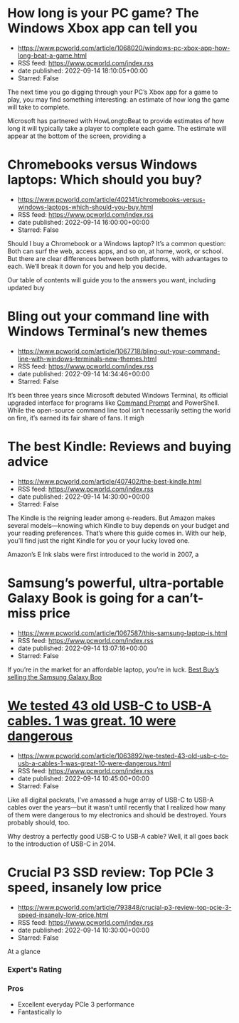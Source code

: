 # How long is your PC game? The Windows Xbox app can tell you
 - https://www.pcworld.com/article/1068020/windows-pc-xbox-app-how-long-beat-a-game.html
 - RSS feed: https://www.pcworld.com/index.rss
 - date published: 2022-09-14 18:10:05+00:00
 - Starred: False

<div id="link_wrapped_content">
<section class="wp-block-bigbite-multi-title"><div class="container"></div></section><p>The next time you go digging through your PC&rsquo;s Xbox app for a game to play, you may find something interesting: an estimate of how long the game will take to complete.</p>



<p>Microsoft has partnered with HowLongtoBeat to provide estimates of how long it will typically take a player to complete each game. The estimate will appear at the bottom of the screen, providing a

# Chromebooks versus Windows laptops: Which should you buy?
 - https://www.pcworld.com/article/402141/chromebooks-versus-windows-laptops-which-should-you-buy.html
 - RSS feed: https://www.pcworld.com/index.rss
 - date published: 2022-09-14 16:00:00+00:00
 - Starred: False

<div id="link_wrapped_content">
<section class="wp-block-bigbite-multi-title"><div class="container"></div></section><p>Should I buy a Chromebook or a Windows laptop? It&rsquo;s a common question: Both can surf the web, access apps, and so on, at home, work, or school. But there are clear differences between both platforms, with advantages to each. We&rsquo;ll break it down for you and help you decide. </p>



<p>Our table of contents will guide you to the answers you want, including updated buy

# Bling out your command line with Windows Terminal’s new themes
 - https://www.pcworld.com/article/1067718/bling-out-your-command-line-with-windows-terminals-new-themes.html
 - RSS feed: https://www.pcworld.com/index.rss
 - date published: 2022-09-14 14:34:46+00:00
 - Starred: False

<div id="link_wrapped_content">
<section class="wp-block-bigbite-multi-title"><div class="container"></div></section><p>It&rsquo;s been three years since Microsoft debuted Windows Terminal, its official upgraded interface for programs like <a href="https://www.pcworld.com/article/395081/open-command-prompt-in-windows.html">Command Prompt</a> and PowerShell. While the open-source command line tool isn&rsquo;t necessarily setting the world on fire, it&rsquo;s earned its fair share of fans. It migh

# The best Kindle: Reviews and buying advice
 - https://www.pcworld.com/article/407402/the-best-kindle.html
 - RSS feed: https://www.pcworld.com/index.rss
 - date published: 2022-09-14 14:30:00+00:00
 - Starred: False

<div id="link_wrapped_content">
<section class="wp-block-bigbite-multi-title"><div class="container"></div></section><p>The Kindle is the reigning leader among e-readers. But Amazon makes several models&mdash;knowing which Kindle to buy depends on your budget and your reading preferences. That&rsquo;s where this guide comes in. With our help, you&rsquo;ll find just the right Kindle for you or your lucky loved one.</p>



<p>Amazon&rsquo;s E Ink slabs were first introduced to the world in 2007, a

# Samsung’s powerful, ultra-portable Galaxy Book is going for a can’t-miss price
 - https://www.pcworld.com/article/1067587/this-samsung-laptop-is.html
 - RSS feed: https://www.pcworld.com/index.rss
 - date published: 2022-09-14 13:07:16+00:00
 - Starred: False

<div id="link_wrapped_content">
<section class="wp-block-bigbite-multi-title"><div class="container"></div></section><p>If you&rsquo;re in the market for an affordable laptop, you&rsquo;re in luck. <a href="https://bestbuy.7tiv.net/c/321564/614286/10014?u=https://www.bestbuy.com/site/samsung-galaxy-book-15-6-led-touch-screen-intel-core-i7-1165g7-16gb-memory-512gb-ssd-mystic-silver/6480610.p?skuId=6480610&amp;subid1=2-1-1067587-1-0-0" rel="nofollow">Best Buy&rsquo;s selling the Samsung Galaxy Boo

# We tested 43 old USB-C to USB-A cables. 1 was great. 10 were dangerous
 - https://www.pcworld.com/article/1063892/we-tested-43-old-usb-c-to-usb-a-cables-1-was-great-10-were-dangerous.html
 - RSS feed: https://www.pcworld.com/index.rss
 - date published: 2022-09-14 10:45:00+00:00
 - Starred: False

<div id="link_wrapped_content">
<section class="wp-block-bigbite-multi-title"><div class="container"></div></section><p>Like all digital packrats, I&rsquo;ve amassed a huge array of USB-C to USB-A cables over the years&mdash;but it wasn&rsquo;t until recently that I realized how many of them were dangerous to my electronics and should be destroyed. Yours probably should, too.</p>



<p>Why destroy a perfectly good USB-C to USB-A cable? Well, it all goes back to the introduction of USB-C in 2014.

# Crucial P3 SSD review: Top PCIe 3 speed, insanely low price
 - https://www.pcworld.com/article/793848/crucial-p3-review-top-pcie-3-speed-insanely-low-price.html
 - RSS feed: https://www.pcworld.com/index.rss
 - date published: 2022-09-14 10:30:00+00:00
 - Starred: False

<div id="link_wrapped_content">
<section class="wp-block-bigbite-multi-title"><div class="container"></div></section><div class="review" id="review-body"><span class="review-title">At a glance</span><h3 class="review-subTitle" id="experts-rating">Expert's Rating</h3><div class="starRating"></div>
<div><div class="review-columns"><div class="review-column"><h3 class="review-subTitle" id="pros">Pros</h3><ul class="pros review-list"><li>Excellent everyday PCIe 3 performance</li><li>Fantastically lo
